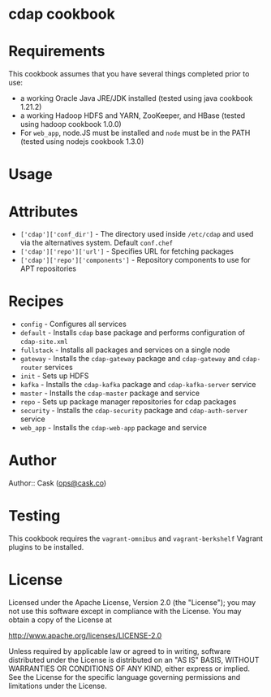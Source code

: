 # cdap cookbook

# Requirements

This cookbook assumes that you have several things completed prior to use:
* a working Oracle Java JRE/JDK installed (tested using java cookbook 1.21.2)
* a working Hadoop HDFS and YARN, ZooKeeper, and HBase (tested using hadoop cookbook 1.0.0)
* For `web_app`, node.JS must be installed and `node` must be in the PATH (tested using nodejs cookbook 1.3.0)

# Usage

# Attributes

* `['cdap']['conf_dir']` - The directory used inside `/etc/cdap` and used via the alternatives system. Default `conf.chef`
* `['cdap']['repo']['url']` - Specifies URL for fetching packages
* `['cdap']['repo']['components']` - Repository components to use for APT repositories

# Recipes

* `config` - Configures all services
* `default` - Installs `cdap` base package and performs configuration of `cdap-site.xml`
* `fullstack` - Installs all packages and services on a single node
* `gateway` - Installs the `cdap-gateway` package and `cdap-gateway` and `cdap-router` services
* `init` - Sets up HDFS
* `kafka` - Installs the `cdap-kafka` package and `cdap-kafka-server` service
* `master` - Installs the `cdap-master` package and service
* `repo` - Sets up package manager repositories for cdap packages
* `security` - Installs the `cdap-security` package and `cdap-auth-server` service
* `web_app` - Installs the `cdap-web-app` package and service

# Author

Author:: Cask (<ops@cask.co>)

# Testing

This cookbook requires the `vagrant-omnibus` and `vagrant-berkshelf` Vagrant plugins to be installed.

# License

Licensed under the Apache License, Version 2.0 (the "License"); you may not use this software except in compliance with the License. You may obtain a copy of the License at

http://www.apache.org/licenses/LICENSE-2.0

Unless required by applicable law or agreed to in writing, software distributed under the License is distributed on an "AS IS" BASIS, WITHOUT WARRANTIES OR CONDITIONS OF ANY KIND, either express or implied. See the License for the specific language governing permissions and limitations under the License.
